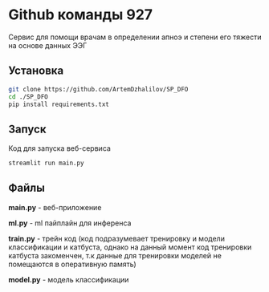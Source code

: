 # Github команды 927

Сервис для помощи врачам в определении апноэ и степени его тяжести на основе данных ЭЭГ

## Установка

```bash
git clone https://github.com/ArtemDzhalilov/SP_DFO
cd ./SP_DFO
pip install requirements.txt
```

## Запуск


Код для запуска веб-сервиса

```bash
streamlit run main.py
```

## Файлы

**main.py** - веб-приложение

**ml.py** - ml пайплайн для инференса

**train.py** - трейн код (код подразумевает тренировку и модели классификации и катбуста, однако на данный момент код тренировки катбуста закоменчен, т.к данные для тренировки моделей не помещаются в оперативную память)

**model.py** - модель классификации 

